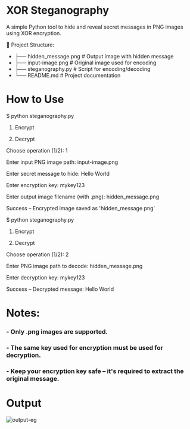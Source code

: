 # XOR Steganography

A simple Python tool to hide and reveal secret messages in PNG images using XOR encryption.

📁 Project Structure:

- ├── hidden_message.png        # Output image with hidden message
- ├── input-image.png           # Original image used for encoding
- ├── steganography.py          # Script for encoding/decoding
- └── README.md                 # Project documentation

# How to Use

$ python steganography.py

1. Encrypt
   
2. Decrypt

Choose operation (1/2): 1

Enter input PNG image path: input-image.png

Enter secret message to hide: Hello World

Enter encryption key: mykey123

Enter output image filename (with .png): hidden_message.png

Success – Encrypted image saved as 'hidden_message.png'

$ python steganography.py

1. Encrypt

2. Decrypt
   
Choose operation (1/2): 2

Enter PNG image path to decode: hidden_message.png

Enter decryption key: mykey123

Success – Decrypted message: Hello World

# Notes:
### - Only .png images are supported.
### - The same key used for encryption must be used for decryption.
### - Keep your encryption key safe – it's required to extract the original message.

# Output

![output-eg](https://github.com/user-attachments/assets/58f8ee88-4899-4ba6-9b08-20115085a236)

